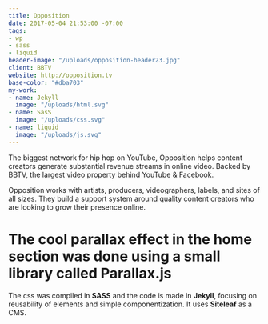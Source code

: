 ```yaml
---
title: Opposition
date: 2017-05-04 21:53:00 -07:00
tags:
- wp
- sass
- liquid
header-image: "/uploads/opposition-header23.jpg"
client: BBTV
website: http://opposition.tv
base-color: "#dba703"
my-work:
- name: Jekyll
  image: "/uploads/html.svg"
- name: SasS
  image: "/uploads/css.svg"
- name: liquid
  image: "/uploads/js.svg"
---
```


The biggest network for hip hop on YouTube, Opposition helps content creators generate substantial revenue streams in online video. Backed by BBTV, the largest video property behind YouTube & Facebook.

Opposition works with artists, producers, videographers, labels, and sites of all sizes. They build a support system around quality content creators who are looking to grow their presence online.

# The cool parallax effect in the home section was done  using a small library called Parallax.js

The css was compiled in **SASS** and the code is made in **Jekyll**, focusing on reusability of elements and simple componentization. It uses **Siteleaf** as a CMS.